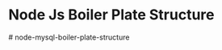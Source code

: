 # Node Js Boiler Plate Structure
#   n o d e - m y s q l - b o i l e r - p l a t e - s t r u c t u r e  
 